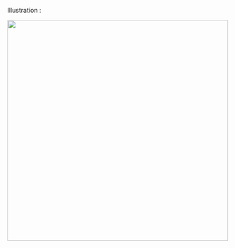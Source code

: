 Illustration :

<img src = "https://user-images.githubusercontent.com/101266746/179399472-78457aaa-fffb-47cb-b272-dcb445d224c9.png" width = 500>

